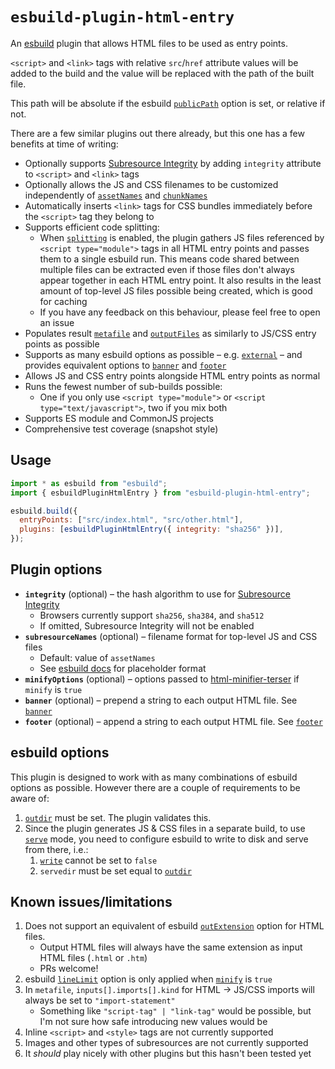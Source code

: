 # `esbuild-plugin-html-entry`

An [esbuild] plugin that allows HTML files to be used as entry points.

`<script>` and `<link>` tags with relative `src`/`href` attribute values will be added to the build
and the value will be replaced with the path of the built file.

This path will be absolute if the esbuild [`publicPath`] option is set, or relative if not.

There are a few similar plugins out there already, but this one has a few benefits at time of
writing:

- Optionally supports [Subresource Integrity] by adding `integrity` attribute to `<script>` and `<link>`
  tags
- Optionally allows the JS and CSS filenames to be customized independently of [`assetNames`] and
  [`chunkNames`]
- Automatically inserts `<link>` tags for CSS bundles immediately before the `<script>` tag they
  belong to
- Supports efficient code splitting:
  - When [`splitting`] is enabled, the plugin gathers JS files referenced by
    `<script type="module">` tags in all HTML entry points and passes them to a single esbuild run.
    This means code shared between multiple files can be extracted even if those files don't always
    appear together in each HTML entry point. It also results in the least amount of top-level JS
    files possible being created, which is good for caching
  - If you have any feedback on this behaviour, please feel free to open an issue
- Populates result [`metafile`] and [`outputFiles`] as similarly to JS/CSS entry points as possible
- Supports as many esbuild options as possible – e.g. [`external`] – and provides equivalent options
  to [`banner`] and [`footer`]
- Allows JS and CSS entry points alongside HTML entry points as normal
- Runs the fewest number of sub-builds possible:
  - One if you only use `<script type="module">` or `<script type="text/javascript">`, two if you
    mix both
- Supports ES module and CommonJS projects
- Comprehensive test coverage (snapshot style)

## Usage

```js
import * as esbuild from "esbuild";
import { esbuildPluginHtmlEntry } from "esbuild-plugin-html-entry";

esbuild.build({
  entryPoints: ["src/index.html", "src/other.html"],
  plugins: [esbuildPluginHtmlEntry({ integrity: "sha256" })],
});
```

## Plugin options

- **`integrity`** (optional) – the hash algorithm to use for [Subresource Integrity]
  - Browsers currently support `sha256`, `sha384`, and `sha512`
  - If omitted, Subresource Integrity will not be enabled
- **`subresourceNames`** (optional) – filename format for top-level JS and CSS files
  - Default: value of `assetNames`
  - See [esbuild docs](https://esbuild.github.io/api/#asset-names) for placeholder format
- **`minifyOptions`** (optional) – options passed to [html-minifier-terser] if `minify` is `true`
- **`banner`** (optional) – prepend a string to each output HTML file. See [`banner`]
- **`footer`** (optional) – append a string to each output HTML file. See [`footer`]

## esbuild options

This plugin is designed to work with as many combinations of esbuild options as possible. However
there are a couple of requirements to be aware of:

1. [`outdir`] must be set. The plugin validates this.
1. Since the plugin generates JS & CSS files in a separate build, to use [`serve`] mode, you need to
   configure esbuild to write to disk and serve from there, i.e.:
   1. [`write`](https://esbuild.github.io/api/#write) cannot be set to `false`
   1. `servedir` must be set equal to [`outdir`]

## Known issues/limitations

1. Does not support an equivalent of esbuild [`outExtension`] option for HTML files.
   - Output HTML files will always have the same extension as input HTML files (`.html` or `.htm`)
   - PRs welcome!
1. esbuild [`lineLimit`] option is only applied when [`minify`] is `true`
1. In `metafile`, `inputs[].imports[].kind` for HTML → JS/CSS imports will always be set to
   `"import-statement"`
   - Something like `"script-tag" | "link-tag"` would be possible, but I'm not sure how safe
     introducing new values would be
1. Inline `<script>` and `<style>` tags are not currently supported
1. Images and other types of subresources are not currently supported
1. It _should_ play nicely with other plugins but this hasn't been tested yet

[esbuild]: https://esbuild.github.io
[Subresource Integrity]: https://developer.mozilla.org/en-US/docs/Web/Security/Subresource_Integrity
[`splitting`]: https://esbuild.github.io/api/#splitting
[`banner`]: https://esbuild.github.io/api/#banner
[`external`]: https://esbuild.github.io/api/#external
[`assetNames`]: https://esbuild.github.io/api/#asset-names
[`chunkNames`]: https://esbuild.github.io/api/#chunk-names
[`external`]: https://esbuild.github.io/api/#external
[`footer`]: https://esbuild.github.io/api/#footer
[`lineLimit`]: https://esbuild.github.io/api/#line-limit
[`metafile`]: https://esbuild.github.io/api/#metafile
[`minify`]: https://esbuild.github.io/api/#minify
[`outdir`]: https://esbuild.github.io/api/#outdir
[`outExtension`]: https://esbuild.github.io/api/#out-extension
[`outputFiles`]: https://esbuild.github.io/api/#write
[`publicPath`]: https://esbuild.github.io/api/#public-path
[`serve`]: https://esbuild.github.io/api/#serve
[@chialab/esbuild-plugin-html]:
  https://github.com/chialab/rna/tree/main/packages/esbuild-plugin-html
[html-minifier-terser]: https://www.npmjs.com/package/html-minifier-terser#options-quick-reference
[prettier]: https://www.npmjs.com/package/prettier
